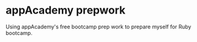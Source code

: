 # appAcademy prepwork

Using appAcademy's free bootcamp prep work to prepare myself for Ruby bootcamp.
